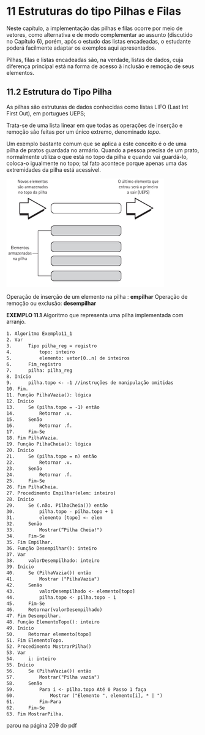 # 11 Estruturas do tipo Pilhas e Filas

Neste capítulo, a implementação das pilhas e filas ocorre por meio de vetores, como alternativa e de modo complementar ao assunto (discutido no Capítulo 6), porém, após o estudo das listas encadeadas, o estudante poderá facilmente adaptar os
exemplos aqui apresentados.

Pilhas, filas e listas encadeadas são, na verdade, listas de dados, cuja diferença principal está na forma de acesso à inclusão e remoção de seus elementos.

## 11.2 Estrutura do Tipo Pilha

As pilhas são estruturas de dados conhecidas como listas LIFO (Last Int First Out), em portugues UEPS;

Trata-se de uma lista linear em que todas as operações de inserção e remoção são feitas por um único extremo, denominado _topo_.

Um exemplo bastante comum que se aplica a este conceito é o de uma pilha de pratos guardada no armário. Quando a pessoa precisa de um prato, normalmente utiliza o que está no topo da pilha e quando vai guardá-lo, coloca-o igualmente no topo; tal fato acontece porque apenas uma das extremidades da pilha está acessível.

![Alt text](image.png)

Operação de inserção de um elemento na pilha : **empilhar**
Operação de remoção ou exclusão: **desempilhar**

**EXEMPLO 11.1**
Algoritmo que representa uma pilha implementada com arranjo.

```
1. Algoritmo Exemplo11_1
2. Var
3.      Tipo pilha_reg = registro
4.          topo: inteiro
5.          elemento: vetor[0..n] de inteiros
6.      Fim_registro
7.      pilha: pilha_reg
8. Início
9.      pilha.topo <- -1 //instruções de manipulação omitidas
10. Fim.
11. Função PilhaVazia(): lógica
12. Início
13.     Se (pilha.topo = -1) então
14.         Retornar .v.
15.     Senão
16.         Retornar .f.
17.     Fim-Se
18. Fim PilhaVazia.
19. Função PilhaCheia(): lógica
20. Início
21.     Se (pilha.topo = n) então
22.         Retornar .v.
23.     Senão
24.         Retornar .f.
25.     Fim-Se
26. Fim PilhaCheia.
27. Procedimento Empilhar(elem: inteiro)
28. Início
29.     Se (.não. PilhaCheia()) então
30.         pilha.topo - pilha.topo + 1
31.         elemento [topo] «- elem
32.     Senão
33.         Mostrar(“Pilha Cheia!")
34.     Fim-Se
35. Fim Empilhar.
36. Função Desempilhar(): inteiro
37. Var
38.     valorDesempilhado: inteiro
39. Início
40.     Se (PilhaVazia()) então
41.         Mostrar ("PilhaVazia")
42.     Senão
43.         valorDesempilhado <- elemento[topo]
44.         pilha.topo <- pilha.topo - 1
45.     Fim-Se
46.     Retornar(valorDesempilhado)
47. Fim Desempilhar.
48. Função ElementoTopo(): inteiro
49. Início
50.     Retornar elemento[topo]
51. Fim ElementoTopo.
52. Procedimento MostrarPilha()
53. Var
54.     i: inteiro
55. Início
56.     Se (PilhaVazia()) então
57.         Mostrar("Pilha vazia")
58.     Senão
59.         Para i <- pilha.topo Até 0 Passo 1 faça
60.             Mostrar ("Elemento ", elemento[i], * | ")
61.         Fim-Para
62.     Fim-Se
63. Fim MostrarPilha.
```

parou na página 209 do pdf

